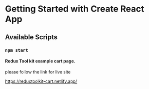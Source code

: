 # Getting Started with Create React App

## Available Scripts

### `npm start`

#### Redux Tool kit example cart page.

please follow the link for live site

https://reduxtoolkit-cart.netlify.app/
